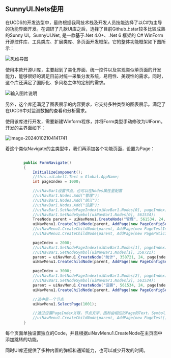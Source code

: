 ## SunnyUI.Nets使用

在UCDS的开发选型中，最终根据我司技术栈及开发人员技能选择了以C#为主导的功能界面开发。在调研了几款UI库之后，选择了目前Github上star较多比较成熟的Sunny UI。SunnyUI.Net, 是一款基于.Net 4.0+、.Net 6 框架的 C# WinForm 开源控件库、工具类库、扩展类库、多页面开发框架。它的整体功能框架如下图所示：

![思维导图](https://camo.githubusercontent.com/5790586baa735988465fb96212ec5004d642f687bbf84234f3da0a47089844f2/68747470733a2f2f696d616765732e67697465652e636f6d2f75706c6f6164732f696d616765732f323032302f303632372f3231303031365f66333230336138625f3431363732302e706e67)

使用本款开源UI库，主要起到了美化界面、统一控件以及实现类似单页面的开发能力，能够很好的满足目前对统一采集分发系统，易用性、美观性的需求。同时，这个库还满足了国际化、多风格主体的定制的需求。

![输入图片说明](https://foruda.gitee.com/images/1695452615395997083/00202d42_416720.png)



另外，这个库还满足了图表展示的内容要求，它支持多种类型的图表展示。满足了在UCDS中对监测数据的查看和分析需求。



使用该库进行开发，需要新建Winform程序，并将Form类型手动修改为UIForm。开发的主界面如下：

![image-20240102104141741](C:\Users\yww08\AppData\Roaming\Typora\typora-user-images\image-20240102104141741.png)

着这个类似Navigate的主类型中，我们再添加各个功能页面，设置为Page：



```C#

        public FormNavigate()
        {
            InitializeComponent();
            //this.uiLabel1.Text = Global.AppName;
            int pageIndex = 1000;

            //uiNavBar1设置节点，也可以在Nodes属性里配置
            //uiNavBar1.Nodes.Add("管理");
            //uiNavBar1.Nodes.Add("统计");
            //uiNavBar1.Nodes.Add("设置");
            //uiNavBar1.SetNodePageIndex(uiNavBar1.Nodes[0], pageIndex);
            //uiNavBar1.SetNodeSymbol(uiNavBar1.Nodes[0], 561534);
            TreeNode parent = uiNavMenu1.CreateNode("管理", 561534, 24, pageIndex);
            uiNavMenu1.CreateChildNode(parent, AddPage(new PageConfigSensor(), ++pageIndex));
            //uiNavMenu1.CreateChildNode(parent, AddPage(new PageTestInstance(), ++pageIndex));
            //uiNavMenu1.CreateChildNode(parent, AddPage(new PagePaticipant(), ++pageIndex));

            pageIndex = 2000;
            //uiNavBar1.SetNodePageIndex(uiNavBar1.Nodes[1], pageIndex);
            //uiNavBar1.SetNodeSymbol(uiNavBar1.Nodes[1], 358721);
            parent = uiNavMenu1.CreateNode("统计", 358721, 24, pageIndex);
            uiNavMenu1.CreateChildNode(parent, AddPage(new PageConfigSensor(), ++pageIndex));

            pageIndex = 3000;
            //uiNavBar1.SetNodePageIndex(uiNavBar1.Nodes[2], pageIndex);
            //uiNavBar1.SetNodeSymbol(uiNavBar1.Nodes[2], 561534);
            parent = uiNavMenu1.CreateNode("设置", 561534, 24, pageIndex);
            uiNavMenu1.CreateChildNode(parent, AddPage(new PageConfigSensor(), ++pageIndex));

            //选中第一个节点
            uiNavMenu1.SelectPage(1001);

            //通过设置PageIndex关联，节点文字、图标由相应的Page的Text、Symbol提供
            //uiNavMenu1.CreateChildNode(parent, AddPage(new PageTest(), ++pageIndex));
        }
```

每个页面单独设置独立的Code，并且根据uiNavMenu1.CreateNode在主页面中添加跳转的功能。

同时UI库还提供了多种内置的弹框和通知能力，也可以减少开发的时间。

